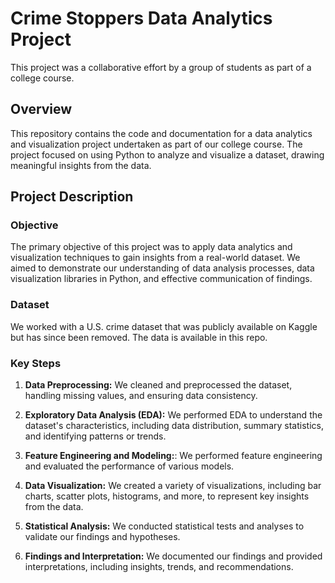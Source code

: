 # Crime Stoppers Data Analytics Project

This project was a collaborative effort by a group of students as part of a college course.

## Overview

This repository contains the code and documentation for a data analytics and visualization project undertaken as part of our college course. The project focused on using Python to analyze and visualize a dataset, drawing meaningful insights from the data.

## Project Description

### Objective

The primary objective of this project was to apply data analytics and visualization techniques to gain insights from a real-world dataset. We aimed to demonstrate our understanding of data analysis processes, data visualization libraries in Python, and effective communication of findings.

### Dataset

We worked with a U.S. crime dataset that was publicly available on Kaggle but has since been removed. The data is available in this repo.

### Key Steps

1. **Data Preprocessing:** We cleaned and preprocessed the dataset, handling missing values, and ensuring data consistency.

2. **Exploratory Data Analysis (EDA):** We performed EDA to understand the dataset's characteristics, including data distribution, summary statistics, and identifying patterns or trends.

3. **Feature Engineering and Modeling:**: We performed feature engineering and evaluated the performance of various models.

4. **Data Visualization:** We created a variety of visualizations, including bar charts, scatter plots, histograms, and more, to represent key insights from the data.

5. **Statistical Analysis:** We conducted statistical tests and analyses to validate our findings and hypotheses.

6. **Findings and Interpretation:** We documented our findings and provided interpretations, including insights, trends, and recommendations.
